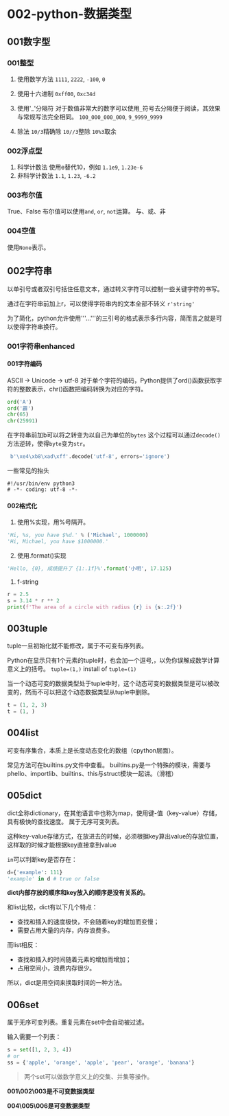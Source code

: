 # 002-python-数据类型

## 001数字型
### 001整型
1. 使用数学方法
`1111`, `2222`, `-100`, `0`

2. 使用十六进制
`0xff00`, `0xc34d`

3. 使用'_'分隔符
对于数值非常大的数字可以使用`_`符号去分隔便于阅读，其效果与常规写法完全相同。
`100_000_000_000`, `9_9999_9999`

4. 除法
`10/3`精确除
`10//3`整除
`10%3`取余

### 002浮点型
1. 科学计数法
使用e替代10，例如
`1.1e9`, `1.23e-6`
2. 非科学计数法
`1.1`, `1.23`, `-6.2`

### 003布尔值
True、False
布尔值可以使用`and`, `or`, `not`运算。
与、或、非

### 004空值
使用`None`表示。

## 002字符串
以单引号或者双引号括住任意文本，通过转义字符可以控制一些关键字符的书写。

通过在字符串前加上r，可以使得字符串内的文本全部不转义
`r'string'`

为了简化，python允许使用'''...'''的三引号的格式表示多行内容，简而言之就是可以使得字符串换行。

### 001字符串enhanced
#### 001字符编码
ASCII -> Unicode -> utf-8
对于单个字符的编码，Python提供了ord()函数获取字符的整数表示，chr()函数把编码转换为对应的字符。
```python
ord('A')
ord('霹')
chr(65)
chr(25991)
```
在字符串前加b可以将之转变为以自己为单位的`bytes`
这个过程可以通过`decode()`方法逆转，使得`byte`变为`str`。
```python
 b'\xe4\xb8\xad\xff'.decode('utf-8', errors='ignore')
```
一些常见的抬头
```shell
#!/usr/bin/env python3
# -*- coding: utf-8 -*-
```

#### 002格式化
1. 使用%实现，用%号隔开。
```python
'Hi, %s, you have $%d.' % ('Michael', 1000000)
'Hi, Michael, you have $1000000.'
```

2. 使用.format()实现
```python
'Hello, {0}, 成绩提升了 {1:.1f}%'.format('小明', 17.125)
```

1. f-string
```python
r = 2.5
s = 3.14 * r ** 2
print(f'The area of a circle with radius {r} is {s:.2f}')
```

## 003tuple
tuple一旦初始化就不能修改，属于不可变有序列表。

Python在显示只有1个元素的tuple时，也会加一个逗号,，以免你误解成数学计算意义上的括号。
`tuple=(1,)` install of `tuple=(1)`

当一个动态可变的数据类型处于tuple中时，这个动态可变的数据类型是可以被改变的，然而不可以把这个动态数据类型从tuple中删除。
```python
t = (1, 2, 3)
t = (1, )
```

## 004list
可变有序集合，本质上是长度动态变化的数组（cpython层面）。

常见方法可在builtins.py文件中查看。
builtins.py是一个特殊的模块，需要与phello、importlib、builtins、this与struct模块一起讲。（滑稽）

## 005dict
dict全称dictionary，在其他语言中也称为map，使用键-值（key-value）存储，具有极快的查找速度。
属于无序可变列表。

这种key-value存储方式，在放进去的时候，必须根据key算出value的存放位置，这样取的时候才能根据key直接拿到value

`in`可以判断key是否存在：
```python
d={'example': 111}
'example' in d # true or false
```

**dict内部存放的顺序和key放入的顺序是没有关系的。**

和list比较，dict有以下几个特点：
+ 查找和插入的速度极快，不会随着key的增加而变慢；
+ 需要占用大量的内存，内存浪费多。

而list相反：
+ 查找和插入的时间随着元素的增加而增加；
+ 占用空间小，浪费内存很少。

所以，dict是用空间来换取时间的一种方法。

## 006set
属于无序可变列表。重复元素在set中会自动被过滤。

输入需要一个列表：
```python
s = set([1, 2, 3, 4])
# or
ss = {'apple', 'orange', 'apple', 'pear', 'orange', 'banana'}
```

> 两个set可以做数学意义上的交集、并集等操作。

**001\002\003是不可变数据类型**

**004\005\006是可变数据类型**